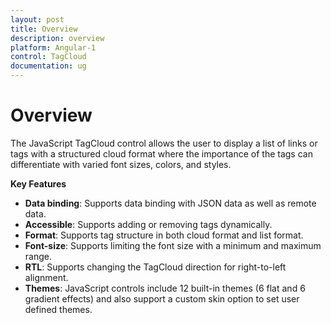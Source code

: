 ```yaml
---
layout: post
title: Overview
description: overview
platform: Angular-1
control: TagCloud
documentation: ug
---
```


# Overview

The JavaScript TagCloud control allows the user to display a list of links or tags with a structured cloud format where the importance of the tags can differentiate with varied font sizes, colors, and styles.

**Key Features**

* **Data binding**: Supports data binding with JSON data as well as remote data.
* **Accessible**: Supports adding or removing tags dynamically.
* **Format**: Supports tag structure in both cloud format and list format.
* **Font-size**: Supports limiting the font size with a minimum and maximum range.
* **RTL**: Supports changing the TagCloud direction for right-to-left alignment.
* **Themes**: JavaScript controls include 12 built-in themes (6 flat and 6 gradient effects) and also support a custom skin option to set user defined themes.

